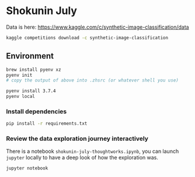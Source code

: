 # Shokunin July

Data is here: https://www.kaggle.com/c/synthetic-image-classification/data

```sh
kaggle competitions download -c synthetic-image-classification
```

## Environment 

```sh
brew install pyenv xz
pyenv init
# copy the output of above into .zhsrc (or whatever shell you use)

pyenv install 3.7.4
pyenv local
```

### Install dependencies

```sh
pip install -r requirements.txt
```

### Review the data exploration journey interactively

There is a notebook `shokunin-july-thoughtworks.ipynb`, you can launch `jupyter` locally to have a deep look of how the exploration was.

```sh
jupyter notebook
```

